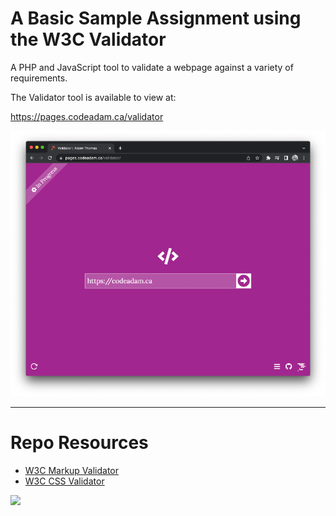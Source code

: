 # A Basic Sample Assignment using the W3C Validator

A PHP and JavaScript tool to validate a webpage against a variety of requirements. 

The Validator tool is available to view at:

https://pages.codeadam.ca/validator

![Validator](_readme/screenshot-validator.png)

***

# Repo Resources

* [W3C Markup Validator](https://validator.w3.org/)
* [W3C CSS Validator](https://jigsaw.w3.org/css-validator/)

<a href="https://codeadam.ca">
<img src="https://codeadam.ca/images/code-block.png" width="100">
</a>

